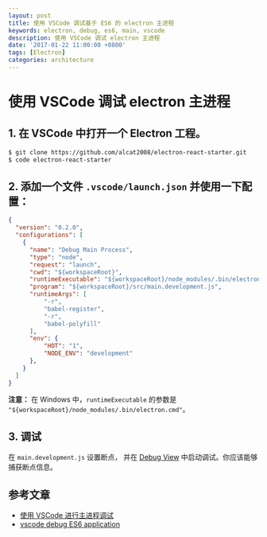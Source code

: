 ```yaml
---
layout: post
title: 使用 VSCode 调试基于 ES6 的 electron 主进程
keywords: electron, debug, es6, main, vscode
description: 使用 VSCode 调试 electron 主进程
date: '2017-01-22 11:00:00 +0800'
tags: [Electron]
categories: architecture
---
```


# 使用 VSCode 调试 electron 主进程

## 1. 在 VSCode 中打开一个 Electron 工程。

```bash
$ git clone https://github.com/alcat2008/electron-react-starter.git
$ code electron-react-starter
```

## 2. 添加一个文件 `.vscode/launch.json` 并使用一下配置：

```json
{
  "version": "0.2.0",
  "configurations": [
    {
      "name": "Debug Main Process",
      "type": "node",
      "request": "launch",
      "cwd": "${workspaceRoot}",
      "runtimeExecutable": "${workspaceRoot}/node_modules/.bin/electron",
      "program": "${workspaceRoot}/src/main.development.js",
      "runtimeArgs": [
          "-r",
          "babel-register",
          "-r",
          "babel-polyfill"
      ],
      "env": {
          "HOT": "1",
          "NODE_ENV": "development"
      },
    }
  ]
}
```

**注意：** 在 Windows 中，`runtimeExecutable` 的参数是 `"${workspaceRoot}/node_modules/.bin/electron.cmd"`。

## 3. 调试

在 `main.development.js` 设置断点， 并在 [Debug View](https://code.visualstudio.com/docs/editor/debugging) 中启动调试。你应该能够捕获断点信息。

## 参考文章

- [使用 VSCode 进行主进程调试](https://github.com/electron/electron/blob/master/docs-translations/zh-CN/tutorial/debugging-main-process-vscode.md)
- [vscode debug ES6 application](http://stackoverflow.com/questions/31711286/vscode-debug-es6-application)
